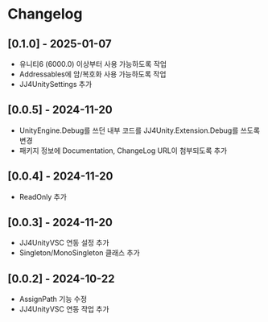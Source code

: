 # Changelog

## [0.1.0] - 2025-01-07

- 유니티6 (6000.0) 이상부터 사용 가능하도록 작업
- Addressables에 암/복호화 사용 가능하도록 작업
- JJ4UnitySettings 추가

## [0.0.5] - 2024-11-20

- UnityEngine.Debug를 쓰던 내부 코드를 JJ4Unity.Extension.Debug를 쓰도록 변경
- 패키지 정보에 Documentation, ChangeLog URL이 첨부되도록 추가

## [0.0.4] - 2024-11-20

- ReadOnly 추가

## [0.0.3] - 2024-11-20

- JJ4UnityVSC 연동 설정 추가
- Singleton/MonoSingleton 클래스 추가

## [0.0.2] - 2024-10-22

- AssignPath 기능 수정
- JJ4UnityVSC 연동 작업 추가
